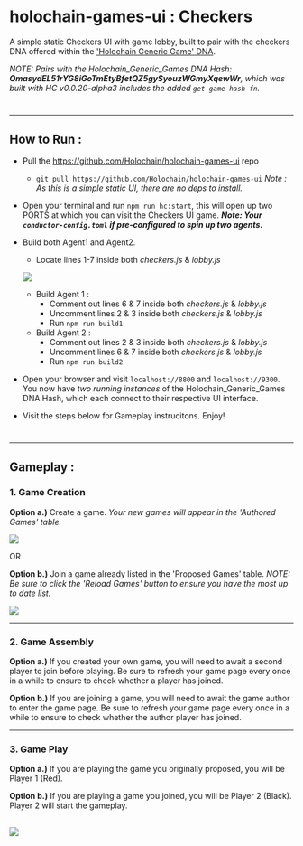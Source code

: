 # holochain-games-ui : Checkers
A simple static Checkers UI with game lobby, built to pair with the checkers DNA offered within the ['Holochain Generic Game' DNA](https://github.com/willemolding/generic-game-holochain).

*NOTE: Pairs with the Holochain_Generic_Games DNA Hash:  **QmasydEL51rYG8iGoTmEtyBfetQZ5gySyouzWGmyXqewWr**, which was built with HC v0.0.20-alpha3 includes the added `get game hash fn`.*

#
---
## How to Run :
- Pull the https://github.com/Holochain/holochain-games-ui repo
    - `git pull https://github.com/Holochain/holochain-games-ui`
    *Note : As this is a simple static UI, there are no deps to install.*
  
- Open your terminal and run `npm run hc:start`, this will open up two PORTS at which you can visit the Checkers UI game.
   _**Note: Your `conductor-config.toml` if pre-configured to spin up two agents.**_

- Build both Agent1 and Agent2.
    - Locate lines 1-7 inside both *checkers.js* & *lobby.js*
    
    ![](https://i.imgur.com/85KGip3.png)
    
    - Build Agent 1 : 
        - Comment out lines 6 & 7 inside both *checkers.js* & *lobby.js*
        - Uncomment lines 2 & 3 inside both *checkers.js* & *lobby.js*
        - Run `npm run build1`
    - Build Agent 2 : 
        - Comment out lines 2 & 3 inside both *checkers.js* & *lobby.js*
        - Uncomment lines 6 & 7 inside both *checkers.js* & *lobby.js*
        - Run `npm run build2`

- Open your browser and visit `localhost://8800` and `localhost://9300`. You now have *two running instances* of the Holochain_Generic_Games DNA Hash, which each connect to their respective UI interface.

- Visit the steps below for Gameplay instrucitons.  Enjoy!
#
---
## Gameplay :

### 1. Game Creation

**Option a.)** Create a game.
*Your new games will appear in the 'Authored Games' table.*

![](https://i.imgur.com/EcGTtH8.png)

OR

**Option b.)** Join a game already listed in the 'Proposed Games' table.
*NOTE: Be sure to click the 'Reload Games' button to ensure you have the most up to date list.*

![](https://i.imgur.com/bcxsXSJ.png)

---
### 2. Game Assembly

**Option a.)** If you created your own game, you will need to await a second player to join before playing. Be sure to refresh your game page every once in a while to ensure to check whether a player has joined.

**Option b.)** If you are joining a game, you will need to await the game author to enter the game page. Be sure to refresh your game page every once in a while to ensure to check whether the author player has joined.

---
### 3. Game Play

**Option a.)** If you are playing the game you originally proposed, you will be Player 1 (Red).

**Option b.)** If you are playing a game you joined, you will be Player 2 (Black). Player 2 will start the gameplay.

![](https://i.imgur.com/1Se7Li2.jpg)
---
